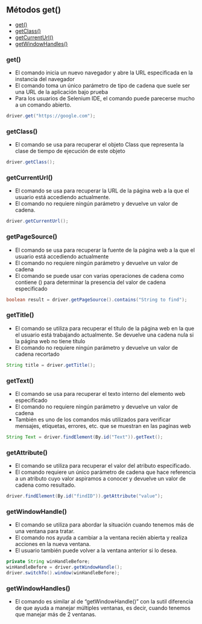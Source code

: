 ## Métodos get()

- [get()](#get--)
- [getClass()](#getclass--)
- [getCurrentUrl()](#getcurrenturl--)
- [getWindowHandles()](#getwindowhandles--)


### get()
- El comando inicia un nuevo navegador y abre
la URL especificada en la instancia del navegador
- El comando toma un único parámetro de tipo de cadena que suele ser una URL de la aplicación bajo prueba
- Para los usuarios de Selenium IDE, el comando puede parecerse mucho a un comando abierto.
~~~java
driver.get("https://google.com");
~~~

### getClass()
- El comando se usa para recuperar el objeto Class
que representa la clase de tiempo de ejecución de este objeto
~~~java
driver.getClass();
~~~

### getCurrentUrl()
- El comando se usa para recuperar la URL de la página web a la que el usuario está accediendo actualmente.
- El comando no requiere ningún parámetro y devuelve un valor de cadena.
~~~java
driver.getCurrentUrl();
~~~

### getPageSource()
- El comando se usa para recuperar la fuente
de la página web a la que el usuario está accediendo actualmente
- El comando no requiere ningún parámetro y devuelve un valor de cadena
- El comando se puede usar con varias operaciones de cadena como contiene () para determinar la
presencia del valor de cadena especificado
~~~java
boolean result = driver.getPageSource().contains("String to find");
~~~

### getTitle()
- El comando se utiliza para recuperar el título de la página web en la que el usuario está trabajando actualmente.
Se devuelve una cadena nula si la página web no tiene título
- El comando no requiere ningún parámetro y devuelve un valor de cadena recortado
~~~java
String title = driver.getTitle();
~~~

### getText()
- El comando se usa para recuperar el texto interno
del elemento web especificado
- El comando no requiere ningún parámetro y devuelve un valor de cadena
- También es uno de los comandos más utilizados para verificar mensajes, etiquetas, errores, etc. que se muestran en las paginas web
~~~java
String Text = driver.findElement(By.id("Text")).getText();
~~~

### getAttribute()
- El comando se utiliza para recuperar el valor del atributo especificado.
- El comando requiere un único parámetro de cadena que hace referencia a un atributo cuyo valor aspiramos a conocer y devuelve un valor de cadena como resultado.
~~~java
driver.findElement(By.id("findID")).getAttribute("value");
~~~

### getWindowHandle()
- El comando se utiliza para abordar la situación cuando tenemos más de una ventana para tratar.
- El comando nos ayuda a cambiar a la ventana recién abierta y realiza acciones en la nueva ventana.
- El usuario también puede volver a la ventana anterior si lo desea.
~~~java
private String winHandleBefore;
winHandleBefore = driver.getWindowHandle();
driver.switchTo().window(winHandleBefore);
~~~

### getWindowHandles()
- El comando es similar al de “getWindowHandle()” con la sutil diferencia de que ayuda a manejar múltiples ventanas, es decir, cuando tenemos que manejar más de 2 ventanas.
